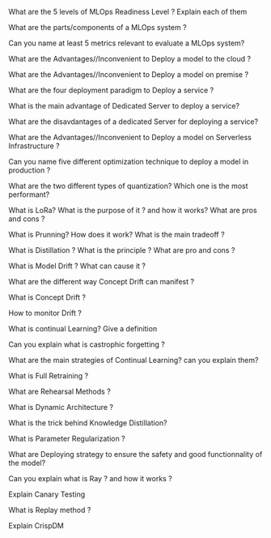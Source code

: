 What are the 5 levels of MLOps Readiness Level ? Explain each of them

What are the parts/components of a MLOps system ?

Can you name at least 5 metrics relevant to evaluate a MLOps system?

What are the Advantages//Inconvenient to Deploy a model to the cloud ?

What are the Advantages//Inconvenient to Deploy a model on premise ?

What are the four deployment paradigm to Deploy a service ?

What is the main advantage of Dedicated Server to deploy a service?

What are the disavdantages of a dedicated Server for deploying a service?

What are the Advantages//Inconvenient to Deploy a model on Serverless Infrastructure ?

Can you name five different optimization technique to deploy a model in production ?

What are the two different types of quantization? Which one is the most performant?

What is LoRa? What is the purpose of it ? and how it works? What are pros and cons ?

What is Prunning? How does it work? What is the main tradeoff ?

What is Distillation ? What is the principle ? What are pro and cons ?

What is Model Drift ? What can cause it ?

What are the different way Concept Drift can manifest ?

What is Concept Drift ?

How to monitor Drift ?

What is continual Learning? Give a definition

Can you explain what is castrophic forgetting ?

What are the main strategies of Continual Learning? can you explain them?

What is Full Retraining ?

What are Rehearsal Methods ?

What is Dynamic Architecture ?

What is the trick behind Knowledge Distillation?

What is Parameter Regularization ?

What are Deploying strategy to ensure the safety and good functionnality of the model?

Can you explain what is Ray ? and how it works ?

Explain Canary Testing

What is Replay method ?

Explain CrispDM
